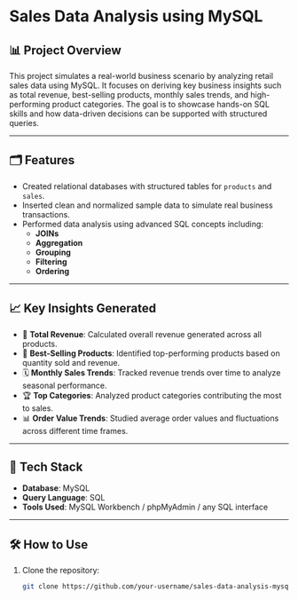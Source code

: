 # Sales Data Analysis using MySQL

## 📊 Project Overview

This project simulates a real-world business scenario by analyzing retail sales data using MySQL. It focuses on deriving key business insights such as total revenue, best-selling products, monthly sales trends, and high-performing product categories. The goal is to showcase hands-on SQL skills and how data-driven decisions can be supported with structured queries.

---

## 🗂️ Features

- Created relational databases with structured tables for `products` and `sales`.
- Inserted clean and normalized sample data to simulate real business transactions.
- Performed data analysis using advanced SQL concepts including:
  - **JOINs**
  - **Aggregation**
  - **Grouping**
  - **Filtering**
  - **Ordering**

---

## 📈 Key Insights Generated

- 📌 **Total Revenue**: Calculated overall revenue generated across all products.
- 🛒 **Best-Selling Products**: Identified top-performing products based on quantity sold and revenue.
- 🗓️ **Monthly Sales Trends**: Tracked revenue trends over time to analyze seasonal performance.
- 🏆 **Top Categories**: Analyzed product categories contributing the most to sales.
- 📊 **Order Value Trends**: Studied average order values and fluctuations across different time frames.

---

## 🧰 Tech Stack

- **Database**: MySQL
- **Query Language**: SQL
- **Tools Used**: MySQL Workbench / phpMyAdmin / any SQL interface

---

## 🛠️ How to Use

1. Clone the repository:
   ```bash
   git clone https://github.com/your-username/sales-data-analysis-mysql.git
